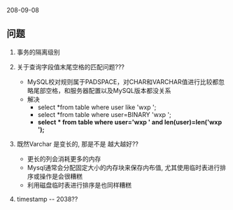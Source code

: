 208-09-08

## 问题
1. 事务的隔离级别 

2. 关于查询字段值末尾空格的匹配问题???
    - MySQL校对规则属于PADSPACE，对CHAR和VARCHAR值进行比较都忽略尾部空格，和服务器配置以及MySQL版本都没关系
    - 解决
        - select *from table where user like 'wxp ';
        - select *from table where user=BINARY 'wxp ';
        - **select * from table where user='wxp ' and  len(user)=len('wxp ');**

3. 既然Varchar 是变长的, 那是不是 越大越好??
    - 更长的列会消耗更多的内存
    - Mysql通常会分配固定大小的内存块来保存内布值, 尤其使用临时表进行排序或操作是会很糟糕
    - 利用磁盘临时表进行排序是也同样糟糕
    
4. timestamp -- 2038??